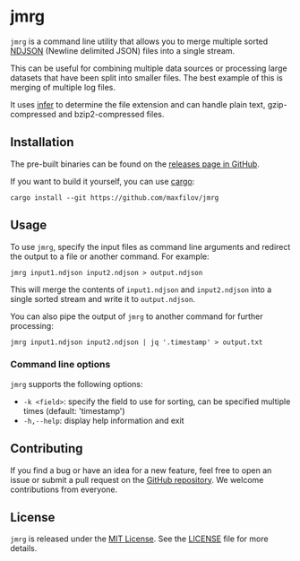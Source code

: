 # jmrg

`jmrg` is a command line utility that allows you to merge multiple sorted [NDJSON](http://ndjson.org/)
(Newline delimited JSON) files into a single stream.

This can be useful for combining multiple data
sources or processing large datasets that have been split into smaller files.
The best example of this is merging of multiple log files.

It uses [infer](https://docs.rs/infer/latest/infer/) to determine the file extension and can handle plain text, 
gzip-compressed and bzip2-compressed files.

## Installation

The pre-built binaries can be found on the [releases page in GitHub](https://github.com/maxfilov/jmrg/releases).

If you want to build it yourself, you can use [cargo](https://github.com/rust-lang/cargo):
```shell
cargo install --git https://github.com/maxfilov/jmrg
```

## Usage

To use `jmrg`, specify the input files as command line arguments and redirect
the output to a file or another command. For example:
```shell
jmrg input1.ndjson input2.ndjson > output.ndjson
```
This will merge the contents of `input1.ndjson` and `input2.ndjson` into a single sorted stream and write it to `output.ndjson`.

You can also pipe the output of `jmrg` to another command for further processing:
```shell
jmrg input1.ndjson input2.ndjson | jq '.timestamp' > output.txt
```

### Command line options

`jmrg` supports the following options:

- `-k <field>`: specify the field to use for sorting, can be specified multiple times (default: 'timestamp')
- `-h,--help`: display help information and exit

## Contributing

If you find a bug or have an idea for a new feature, feel free to open an issue or submit a pull request on the
[GitHub repository](https://github.com/maxfilov/jmrg). We welcome contributions from everyone.

## License

`jmrg` is released under the [MIT License](https://opensource.org/licenses/MIT).
See the [LICENSE](./LICENSE) file for more details.
